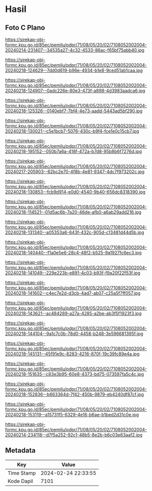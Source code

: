 # Hasil

## Foto C Plano

https://sirekap-obj-formc.kpu.go.id/85ec/pemilu/pdpr/71/08/05/20/02/7108052002004-20240214-231407--34535a27-4c32-4533-86ac-f65bf75abb40.jpg

https://sirekap-obj-formc.kpu.go.id/85ec/pemilu/pdpr/71/08/05/20/02/7108052002004-20240218-124629--7dd0d619-b96e-4934-b1e8-9ced51ab1caa.jpg

https://sirekap-obj-formc.kpu.go.id/85ec/pemilu/pdpr/71/08/05/20/02/7108052002004-20240218-124907--0adc226e-80e3-473f-a898-4d3983aadca6.jpg

https://sirekap-obj-formc.kpu.go.id/85ec/pemilu/pdpr/71/08/05/20/02/7108052002004-20240218-125326--0140ebf7-7bf4-4e73-aadd-5443ad5bf290.jpg

https://sirekap-obj-formc.kpu.go.id/85ec/pemilu/pdpr/71/08/05/20/02/7108052002004-20240218-130021--c5e1bcb7-5076-430c-b9f4-fce1e0c15cb7.jpg

https://sirekap-obj-formc.kpu.go.id/85ec/pemilu/pdpr/71/08/05/20/02/7108052002004-20240218-195152--050b7a6a-418f-472a-b7d8-95b8b6f7276d.jpg

https://sirekap-obj-formc.kpu.go.id/85ec/pemilu/pdpr/71/08/05/20/02/7108052002004-20240217-205903--62bc2e70-4f8b-4e81-9347-4dc7f973202c.jpg

https://sirekap-obj-formc.kpu.go.id/85ec/pemilu/pdpr/71/08/05/20/02/7108052002004-20240218-130853--fcb9d914-e0d0-4540-9b40-656dc8318390.jpg

https://sirekap-obj-formc.kpu.go.id/85ec/pemilu/pdpr/71/08/05/20/02/7108052002004-20240218-114521--01d5ac6b-7a20-46de-afb0-a6ab29add216.jpg

https://sirekap-obj-formc.kpu.go.id/85ec/pemilu/pdpr/71/08/05/20/02/7108052002004-20240218-131340--a05353a6-643f-432c-905d-c13481d44d5b.jpg

https://sirekap-obj-formc.kpu.go.id/85ec/pemilu/pdpr/71/08/05/20/02/7108052002004-20240218-140440--f1a0e5e6-28c4-48f2-b525-9a1927fc6ec3.jpg

https://sirekap-obj-formc.kpu.go.id/85ec/pemilu/pdpr/71/08/05/20/02/7108052002004-20240218-141049--229e223b-e891-4c03-b93f-f9a20f22f53f.jpg

https://sirekap-obj-formc.kpu.go.id/85ec/pemilu/pdpr/71/08/05/20/02/7108052002004-20240218-141602--c4ec7e2d-d3cb-4ad7-ab07-c25a5f7ff057.jpg

https://sirekap-obj-formc.kpu.go.id/85ec/pemilu/pdpr/71/08/05/20/02/7108052002004-20240218-143621--ac484289-a27a-4285-a2be-ab3f5f1923f3.jpg

https://sirekap-obj-formc.kpu.go.id/85ec/pemilu/pdpr/71/08/05/20/02/7108052002004-20240218-144104--9a1c7c0b-78d0-4458-b248-3e596681395f.jpg

https://sirekap-obj-formc.kpu.go.id/85ec/pemilu/pdpr/71/08/05/20/02/7108052002004-20240218-145131--45f91e9c-8283-4216-870f-19c39fc89e4a.jpg

https://sirekap-obj-formc.kpu.go.id/85ec/pemilu/pdpr/71/08/05/20/02/7108052002004-20240218-151635--c83e3b95-60e8-4373-bd75-073597fa5c4c.jpg

https://sirekap-obj-formc.kpu.go.id/85ec/pemilu/pdpr/71/08/05/20/02/7108052002004-20240218-152836--b663364d-7f42-450b-9879-eb4240df87cf.jpg

https://sirekap-obj-formc.kpu.go.id/85ec/pemilu/pdpr/71/08/05/20/02/7108052002004-20240218-153119--a15731f5-6329-4e16-b6ae-b1bed2d31c0e.jpg

https://sirekap-obj-formc.kpu.go.id/85ec/pemilu/pdpr/71/08/05/20/02/7108052002004-20240214-234118--d7f5a252-92c1-48b5-8e2b-b6c03e63aaf2.jpg


## Metadata

| Key        | Value               |
| ---------- | ------------------- |
| Time Stamp | 2024-02-24 22:33:55 |
| Kode Dapil | 7101                |



